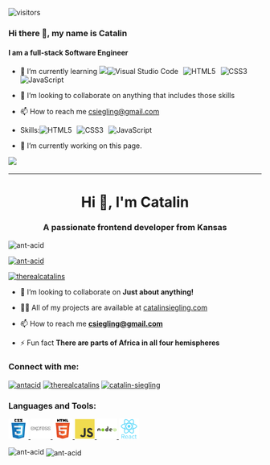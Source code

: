 ![visitors](https://visitor-badge.glitch.me/badge?page_id=ant-acid.readme&left_color=black&right_color=blue)
### Hi there 👋, my name is Catalin
#### I am a full-stack Software Engineer


- 🌱 I’m currently learning <img width="26px" src="https://cdn.jsdelivr.net/gh/devicons/devicon/icons/github/github-original.svg" /><img  alt="Visual Studio Code" width="26px" src="https://cdn.jsdelivr.net/gh/devicons/devicon/icons/vscode/vscode-original.svg" style="padding-right:10px;" /><img  alt="HTML5" width="26px" src="https://cdn.jsdelivr.net/gh/devicons/devicon/icons/html5/html5-original.svg" style="padding-right:10px;" /><img  alt="CSS3" width="26px" src="https://cdn.jsdelivr.net/gh/devicons/devicon/icons/css3/css3-original.svg" style="padding-right:10px;" /><img  alt="JavaScript" width="26px" src="https://cdn.jsdelivr.net/gh/devicons/devicon/icons/javascript/javascript-original.svg" style="padding-right:10px;" />
- 💞️ I’m looking to collaborate on anything that includes those skills
- 📫 How to reach me csiegling@gmail.com

- Skills:<img  alt="HTML5" width="26px" src="https://cdn.jsdelivr.net/gh/devicons/devicon/icons/html5/html5-original.svg" style="padding-right:10px;" /><img  alt="CSS3" width="26px" src="https://cdn.jsdelivr.net/gh/devicons/devicon/icons/css3/css3-original.svg" style="padding-right:10px;" /><img  alt="JavaScript" width="26px" src="https://cdn.jsdelivr.net/gh/devicons/devicon/icons/javascript/javascript-original.svg" style="padding-right:10px;" />


- 🔭 I’m currently working on this page. 

<img height="180em" src="https://github-readme-stats.vercel.app/api?username=Ant-Acid&show_icons=true&hide_border=true&&count_private=true&include_all_commits=true" /><!--<img src="https://wakatime.com/share/@d1c92954-7ef0-4528-b862-07f2286b1118/c7ef759d-b092-4059-8ec6-dff4a4880cf6.svg" height="400px">-->
<!--START_SECTION:waka-->
<!--END_SECTION:waka-->

---------------

<h1 align="center">Hi 👋, I'm Catalin</h1>
<h3 align="center">A passionate frontend developer from Kansas</h3>

<p align="left"> <img src="https://komarev.com/ghpvc/?username=ant-acid&label=Profile%20views&color=0e75b6&style=flat" alt="ant-acid" /> </p>

<p align="left"> <a href="https://github.com/ryo-ma/github-profile-trophy"><img src="https://github-profile-trophy.vercel.app/?username=ant-acid" alt="ant-acid" /></a> </p>

<p align="left"> <a href="https://twitter.com/therealcatalins" target="blank"><img src="https://img.shields.io/twitter/follow/therealcatalins?logo=twitter&style=for-the-badge" alt="therealcatalins" /></a> </p>

- 👯 I’m looking to collaborate on **Just about anything!**

- 👨‍💻 All of my projects are available at [catalinsiegling.com](catalinsiegling.com)

- 📫 How to reach me **csiegling@gmail.com**

- ⚡ Fun fact **There are parts of Africa in all four hemispheres**

<h3 align="left">Connect with me:</h3>
<p align="left">
<a href="https://dev.to/antacid" target="blank"><img align="center" src="https://raw.githubusercontent.com/rahuldkjain/github-profile-readme-generator/master/src/images/icons/Social/devto.svg" alt="antacid" height="30" width="40" /></a>
<a href="https://twitter.com/therealcatalins" target="blank"><img align="center" src="https://raw.githubusercontent.com/rahuldkjain/github-profile-readme-generator/master/src/images/icons/Social/twitter.svg" alt="therealcatalins" height="30" width="40" /></a>
<a href="https://linkedin.com/in/catalin-siegling" target="blank"><img align="center" src="https://raw.githubusercontent.com/rahuldkjain/github-profile-readme-generator/master/src/images/icons/Social/linked-in-alt.svg" alt="catalin-siegling" height="30" width="40" /></a>
</p>

<h3 align="left">Languages and Tools:</h3>
<p align="left"> <a href="https://www.w3schools.com/css/" target="_blank" rel="noreferrer"> <img src="https://raw.githubusercontent.com/devicons/devicon/master/icons/css3/css3-original-wordmark.svg" alt="css3" width="40" height="40"/> </a> <a href="https://expressjs.com" target="_blank" rel="noreferrer"> <img src="https://raw.githubusercontent.com/devicons/devicon/master/icons/express/express-original-wordmark.svg" alt="express" width="40" height="40"/> </a> <a href="https://www.w3.org/html/" target="_blank" rel="noreferrer"> <img src="https://raw.githubusercontent.com/devicons/devicon/master/icons/html5/html5-original-wordmark.svg" alt="html5" width="40" height="40"/> </a> <a href="https://developer.mozilla.org/en-US/docs/Web/JavaScript" target="_blank" rel="noreferrer"> <img src="https://raw.githubusercontent.com/devicons/devicon/master/icons/javascript/javascript-original.svg" alt="javascript" width="40" height="40"/> </a> <a href="https://nodejs.org" target="_blank" rel="noreferrer"> <img src="https://raw.githubusercontent.com/devicons/devicon/master/icons/nodejs/nodejs-original-wordmark.svg" alt="nodejs" width="40" height="40"/> </a> <a href="https://reactjs.org/" target="_blank" rel="noreferrer"> <img src="https://raw.githubusercontent.com/devicons/devicon/master/icons/react/react-original-wordmark.svg" alt="react" width="40" height="40"/> </a> </p>

<p><img align="left" src="https://github-readme-stats.vercel.app/api/top-langs?username=ant-acid&show_icons=true&locale=en&layout=compact" alt="ant-acid" /></p>

<p>&nbsp;<img align="center" src="https://github-readme-stats.vercel.app/api?username=ant-acid&show_icons=true&locale=en" alt="ant-acid" /></p>

